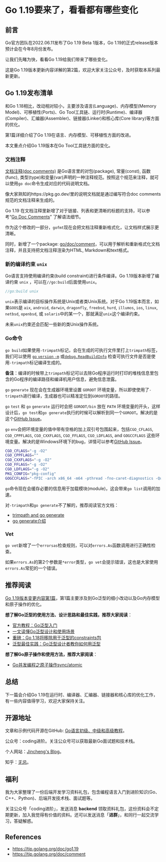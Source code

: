 # Go 1.19要来了，看看都有哪些变化

## 前言

Go官方团队在2022.06.11发布了Go 1.19 Beta 1版本，Go 1.19的正式release版本预计会在今年8月份发布。

让我们先睹为快，看看Go 1.19给我们带来了哪些变化。

这是Go 1.19版本更新内容详解的第2篇，欢迎大家关注公众号，及时获取本系列最新更新。

## Go 1.19发布清单

和Go 1.18相比，改动相对较小，主要涉及语言(Language)、内存模型(Memory Model)、可移植性(Ports)、Go Tool工具链、运行时(Runtime)、编译器(Compiler)、汇编器(Assembler)、链接器(Linker)和核心库(Core library)等方面的优化。

第1篇详细介绍了Go 1.19在语言、内存模型、可移植性方面的改进。

本文重点介绍Go 1.19版本在Go Tool工具链方面的变化。

### 文档注释

[文档注释(doc comments)](https://tip.golang.org/doc/comment) 是Go语言里的对包(package), 常量(const), 函数(func), 类型(type)和变量(var)声明的一种注释规范。按照这个规范来注释，就可以使用`go doc`命令生成对应的代码说明文档。

像大家熟知的https://pkg.go.dev/里的说明文档就是通过编写符合doc comments规范的文档注释来生成的。

Go 1.19 在文档注释里新增了对于链接、列表和更清晰的标题的支持，可以参考“[Go Doc Comments](https://tip.golang.org/doc/comment)” 了解语法细节。

作为这个修改的一部分，`gofmt`现在会把文档注释重新格式化，让文档样式展示更清晰。

同时，新增了一个package:  [go/doc/comment](https://tip.golang.org/pkg/go/doc/comment)，可以用于解析和重新格式化文档注释，并且支持把文档注释渲染为HTML, Markdown和text格式。

### 新的编译约束 `unix` 

Go语言支持使用编译约束(build constraint)进行条件编译。Go 1.19版本新增了编译约束 `unix` ，可以在`//go:build`后面使用`unix`。

```go
//go:build unix
```

`unix`表示编译的目标操作系统是Unix或者类Unix系统。对于Go 1.19版本而言，如果`GOOS`是 `aix`, `android`, `darwin`, `dragonfly`, `freebsd`, `hurd`, `illumos`, `ios`, `linux`, `netbsd`, `openbsd`, 或 `solaris`中的某一个，那就满足`unix`这个编译约束。

未来`unix`约束还会匹配一些新的类Unix操作系统。 

### Go命令

`go build`如果使用`-trimpath`标记，会在生成的可执行文件里打上`trimpath`标签，我们可以使用 [`go` `version` `-m`](https://pkg.go.dev/cmd/go#hdr-Print_Go_version) 或[`debug.ReadBuildInfo`](https://pkg.go.dev/runtime/debug#ReadBuildInfo) 检查可执行文件是否是使用`-trimpath`标记编译生成的。

**备注**：编译的时候带上`trimpath`标记可以去除Go程序运行时打印的堆栈信息里包含的Go程序的编译路径和编译机用户信息，避免信息泄露。

`go` `generate` 现在会在生成器环境里设置 `GOROOT` 环境变量，所以即使使用了`-trimpath`进行编译，生成器也可以精准定位到`GOROOT`的路径。

`go` `test` 和 `go` `generate` 运行时会把 `GOROOT/bin` 放在 `PATH` 环境变量的开头，这样设计后，`go test`和`go generate`执行的时候可以解析到同一个`GOROOT`。解决的是这个[GitHub Issue](https://github.com/golang/go/issues/23635)。

`go` `env`会把环境变量的值中带有空格的加上双引号包围起来，包括`CGO_CFLAGS`, `CGO_CPPFLAGS`, `CGO_CXXFLAGS`, `CGO_FFLAGS`, `CGO_LDFLAGS`, and `GOGCCFLAGS` 这些环境变量。解决的是Windows环境下的bug，详情可以参考[GitHub Issue](https://github.com/golang/go/issues/45637)。

```bash
CGO_CFLAGS="-g -O2"
CGO_CPPFLAGS=""
CGO_CXXFLAGS="-g -O2"
CGO_FFLAGS="-g -O2"
CGO_LDFLAGS="-g -O2"
PKG_CONFIG="pkg-config"
GOGCCFLAGS="-fPIC -arch x86_64 -m64 -pthread -fno-caret-diagnostics -Qunused-arguments -fmessage-length=0 -fdebug-prefix-map=/var/folders/pv/_x849j6n22x37xxd9cstgwkr0000gn/T/go-build4165054210=/tmp/go-build -gno-record-gcc-switches -fno-common"
```

`go`命令现在会缓存必要的信息用于加载模块(module)，这会带来`go list`调用的加速。

对`-trimpath`和`go generate`不了解的，推荐阅读官方文档：

* [trimpath and go generate](https://pkg.go.dev/cmd/go#hdr-Print_Go_version)
* [go generate介绍](https://mp.weixin.qq.com/s/YBGppDhhBMorqkSzvufHlA)

### Vet

`go vet`新增了一个`errorsas`检查规则，可以对`errors.As`函数调用进行正确性检查。

如果`errors.As`的第2个参数是`*error`类型，`go vet`会提示错误，这也是大家使用`errors.As`常犯的一个错误。



## 推荐阅读

[Go 1.19版本变更内容第1篇](https://mp.weixin.qq.com/s/3xfCgtpEGu5Vm3XSSIze5w)，第1篇主要涉及到Go泛型的细小改动以及Go内存模型和原子操作的优化。

**想了解Go泛型的使用方法、设计思路和最佳实践，推荐大家阅读**：

* [官方教程：Go泛型入门](https://mp.weixin.qq.com/s?__biz=Mzg2MTcwNjc1Mg==&mid=2247483720&idx=1&sn=57ec4877dfd364a59deacf1e74a4fb66&chksm=ce124e27f965c731432dcc89d1e0563cf84baaef482eaa068a91bee61f10cf85b433923b83b4&token=1782465473&lang=zh_CN#rd)
* [一文读懂Go泛型设计和使用场景](https://mp.weixin.qq.com/s?__biz=Mzg2MTcwNjc1Mg==&mid=2247483731&idx=1&sn=b2258b28e2f3c16b065a5a1b22c15b0d&chksm=ce124e3cf965c72a6a22e0ed15deda8238567407bbd7157a79753fc8b605727ab2153009493c&token=1782465473&lang=zh_CN#rd)
* [重磅：Go 1.18将移除用于泛型的constraints包](https://mp.weixin.qq.com/s?__biz=Mzg2MTcwNjc1Mg==&mid=2247483855&idx=1&sn=6ab4aeb140a1a08268dc8a0284a6f375&chksm=ce124ea0f965c7b6776061960d71e4ffb30484a82041f5b1d4786c4b49c4ffabc07a28b1cd48&token=1782465473&lang=zh_CN#rd)
* [泛型最佳实践：Go泛型设计者教你如何用泛型](https://mp.weixin.qq.com/s?__biz=Mzg2MTcwNjc1Mg==&mid=2247484015&idx=1&sn=576b2d8b84b3a8ce5bdd6952c2b84062&chksm=ce124d00f965c416b07dcb81c4dcb9cf75859b2787d4f00ec8c80b37ca42e58cc651420a3b33&token=1782465473&lang=zh_CN#rd)

**想了解Go原子操作和使用方法，推荐大家阅读**：

* [Go并发编程之原子操作sync/atomic](https://mp.weixin.qq.com/s?__biz=Mzg2MTcwNjc1Mg==&mid=2247484082&idx=1&sn=934787c9829391ba743bd611818ad0e2&chksm=ce124dddf965c4cb7d0f2d9d001ab4b7d949fbe87c4c8b7ee8d7498946824ec9aa6581cfe986&token=1782465473&lang=zh_CN#rd)



## 总结

下一篇会介绍Go 1.19在运行时、编译器、汇编器、链接器和核心库的优化工作，有一些内容值得学习，欢迎大家保持关注。



## 开源地址

文章和示例代码开源在GitHub: [Go语言初级、中级和高级教程](https://github.com/jincheng9/go-tutorial)。

公众号：coding进阶。关注公众号可以获取最新Go面试题和技术栈。

个人网站：[Jincheng's Blog](https://jincheng9.github.io/)。

知乎：[无忌](https://www.zhihu.com/people/thucuhkwuji)。



## 福利

我为大家整理了一份后端开发学习资料礼包，包含编程语言入门到进阶知识(Go、C++、Python)、后端开发技术栈、面试题等。

关注公众号「coding进阶」，发送消息 **backend** 领取资料礼包，这份资料会不定期更新，加入我觉得有价值的资料。还可以发送消息「**进群**」，和同行一起交流学习，答疑解惑。



## References

* https://tip.golang.org/doc/go1.19
* https://tip.golang.org/doc/comment